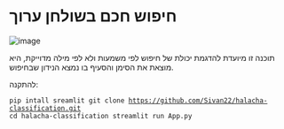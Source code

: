 # חיפוש חכם בשולחן ערוך

![image](https://github.com/Sivan22/halacha-classification/assets/89018301/04e3eae0-c990-4795-843e-a879a4ef26b0)

תוכנה זו מיועדת להדגמת יכולת של חיפוש לפי משמעות ולא לפי מילה מדוייקת, היא מוצאת את הסימן והסעיף בו נמצא הנידון שבחיפוש.

להתקנה:

<code>pip intall sreamlit
git clone https://github.com/Sivan22/halacha-classification.git
cd halacha-classification
streamlit run App.py<code/>
